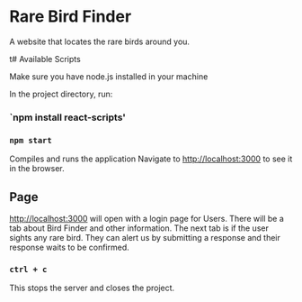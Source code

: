 # Rare Bird Finder

A website that locates the rare birds around you.

t# Available Scripts

Make sure you have node.js installed in your machine

In the project directory, run:
### `npm install react-scripts'

### `npm start`

Compiles and runs the application
Navigate to [http://localhost:3000](http://localhost:3000) to see it in the browser.

## Page

[http://localhost:3000](http://localhost:3000) will open with a login page for Users.
There will be a tab about Bird Finder and other information. The next tab is if the user sights any rare bird. They can alert us by submitting a response and their response waits to be confirmed.


### `ctrl + c`

This stops the server and closes the project.
